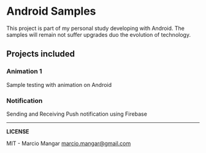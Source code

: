 # Android Samples
This project is part of my personal study developing with Android.
The samples will remain not suffer upgrades duo the evolution of technology.


## Projects included


### Animation 1
Sample testing with animation on Android

### Notification
Sending and Receiving Push notification using Firebase





- - - 

__LICENSE__

MIT - Marcio Mangar
marcio.mangar@gmail.com
